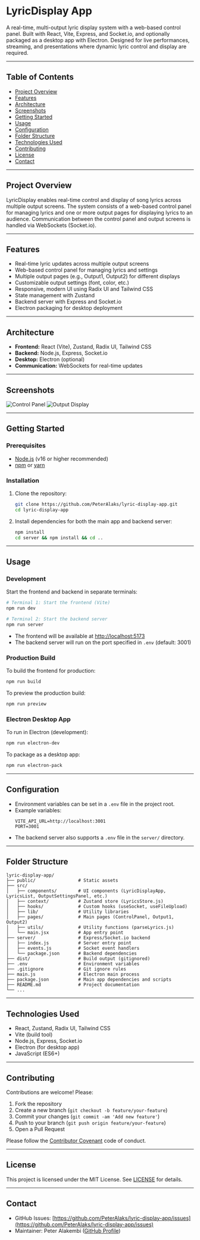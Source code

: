 # LyricDisplay App

A real-time, multi-output lyric display system with a web-based control panel. Built with React, Vite, Express, and Socket.io, and optionally packaged as a desktop app with Electron. Designed for live performances, streaming, and presentations where dynamic lyric control and display are required.

---

## Table of Contents
- [Project Overview](#project-overview)
- [Features](#features)
- [Architecture](#architecture)
- [Screenshots](#screenshots)
- [Getting Started](#getting-started)
- [Usage](#usage)
- [Configuration](#configuration)
- [Folder Structure](#folder-structure)
- [Technologies Used](#technologies-used)
- [Contributing](#contributing)
- [License](#license)
- [Contact](#contact)

---

## Project Overview
LyricDisplay enables real-time control and display of song lyrics across multiple output screens. The system consists of a web-based control panel for managing lyrics and one or more output pages for displaying lyrics to an audience. Communication between the control panel and output screens is handled via WebSockets (Socket.io).

---

## Features
- Real-time lyric updates across multiple output screens
- Web-based control panel for managing lyrics and settings
- Multiple output pages (e.g., Output1, Output2) for different displays
- Customizable output settings (font, color, etc.)
- Responsive, modern UI using Radix UI and Tailwind CSS
- State management with Zustand
- Backend server with Express and Socket.io
- Electron packaging for desktop deployment

---

## Architecture
- **Frontend:** React (Vite), Zustand, Radix UI, Tailwind CSS
- **Backend:** Node.js, Express, Socket.io
- **Desktop:** Electron (optional)
- **Communication:** WebSockets for real-time updates

---

## Screenshots
<!-- Add screenshots to docs/screenshots/ and update the paths below -->
![Control Panel](docs/screenshots/control-panel.png)
![Output Display](docs/screenshots/output-display.png)

---

## Getting Started

### Prerequisites
- [Node.js](https://nodejs.org/) (v16 or higher recommended)
- [npm](https://www.npmjs.com/) or [yarn](https://yarnpkg.com/)

### Installation
1. Clone the repository:
   ```sh
   git clone https://github.com/PeterAlaks/lyric-display-app.git
   cd lyric-display-app
   ```
2. Install dependencies for both the main app and backend server:
   ```sh
   npm install
   cd server && npm install && cd ..
   ```

---

## Usage

### Development
Start the frontend and backend in separate terminals:
```sh
# Terminal 1: Start the frontend (Vite)
npm run dev

# Terminal 2: Start the backend server
npm run server
```
- The frontend will be available at [http://localhost:5173](http://localhost:5173)
- The backend server will run on the port specified in `.env` (default: 3001)

### Production Build
To build the frontend for production:
```sh
npm run build
```
To preview the production build:
```sh
npm run preview
```

### Electron Desktop App
To run in Electron (development):
```sh
npm run electron-dev
```
To package as a desktop app:
```sh
npm run electron-pack
```

---

## Configuration
- Environment variables can be set in a `.env` file in the project root.
- Example variables:
  ```env
  VITE_API_URL=http://localhost:3001
  PORT=3001
  ```
- The backend server also supports a `.env` file in the `server/` directory.

---

## Folder Structure
```
lyric-display-app/
├── public/                # Static assets
├── src/
│   ├── components/        # UI components (LyricDisplayApp, LyricsList, OutputSettingsPanel, etc.)
│   ├── context/           # Zustand store (LyricsStore.js)
│   ├── hooks/             # Custom hooks (useSocket, useFileUpload)
│   ├── lib/               # Utility libraries
│   ├── pages/             # Main pages (ControlPanel, Output1, Output2)
│   ├── utils/             # Utility functions (parseLyrics.js)
│   └── main.jsx           # App entry point
├── server/                # Express/Socket.io backend
│   ├── index.js           # Server entry point
│   ├── events.js          # Socket event handlers
│   └── package.json       # Backend dependencies
├── dist/                  # Build output (gitignored)
├── .env                   # Environment variables
├── .gitignore             # Git ignore rules
├── main.js                # Electron main process
├── package.json           # Main app dependencies and scripts
├── README.md              # Project documentation
└── ...
```

---

## Technologies Used
- React, Zustand, Radix UI, Tailwind CSS
- Vite (build tool)
- Node.js, Express, Socket.io
- Electron (for desktop app)
- JavaScript (ES6+)

---

## Contributing

Contributions are welcome! Please:
1. Fork the repository
2. Create a new branch (`git checkout -b feature/your-feature`)
3. Commit your changes (`git commit -am 'Add new feature'`)
4. Push to your branch (`git push origin feature/your-feature`)
5. Open a Pull Request

Please follow the [Contributor Covenant](https://www.contributor-covenant.org/) code of conduct.

---

## License

This project is licensed under the MIT License. See [LICENSE](LICENSE) for details.

---

## Contact
- GitHub Issues: [https://github.com/PeterAlaks/lyric-display-app/issues](https://github.com/PeterAlaks/lyric-display-app/issues)
- Maintainer: Peter Alakembi ([GitHub Profile](https://github.com/PeterAlaks))

